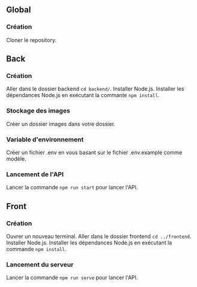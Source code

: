 ## Global

### Création
Cloner le repository.

## Back

### Création
Aller dans le dossier backend `cd backend/`.
Installer Node.js.
Installer les dépendances Node.js en exécutant la commante `npm install`.

### Stockage des images
Créer un dossier images dans votre dossier.

### Variable d'environnement
Créer un fichier .env en vous basant sur le fichier .env.example comme modèle.

### Lancement de l'API
Lancer la commande `npm run start` pour lancer l'API.

## Front

### Création
Ouvrer un nouveau terminal.
Aller dans le dossier frontend `cd ../frontend`.
Installer Node.js.
Installer les dépendances Node.js en exécutant la commande `npm install`.

### Lancement du serveur
Lancer la commande `npm run serve` pour lancer l'API.

